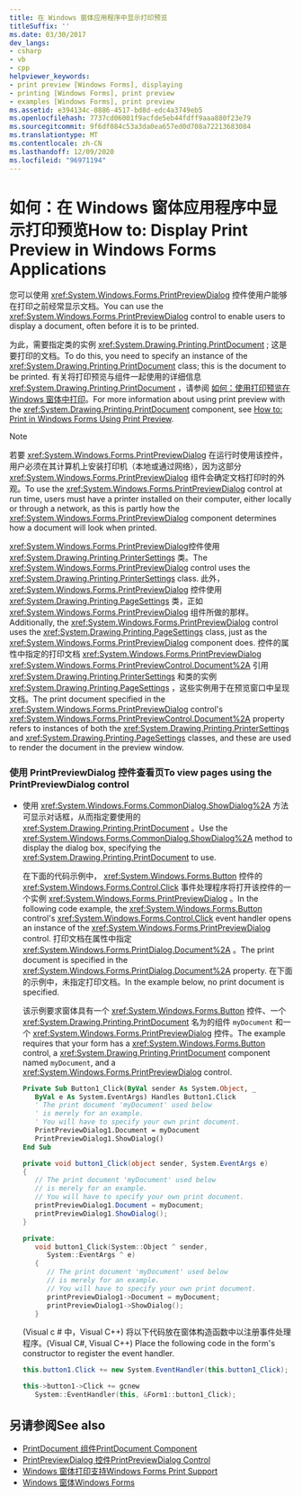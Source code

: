 ```yaml
---
title: 在 Windows 窗体应用程序中显示打印预览
titleSuffix: ''
ms.date: 03/30/2017
dev_langs:
- csharp
- vb
- cpp
helpviewer_keywords:
- print preview [Windows Forms], displaying
- printing [Windows Forms], print preview
- examples [Windows Forms], print preview
ms.assetid: e394134c-0886-4517-bd8d-edc4a3749eb5
ms.openlocfilehash: 7737cd06001f9acfde5eb44fdff9aaa880f23e79
ms.sourcegitcommit: 9f6df084c53a3da0ea657ed0d708a72213683084
ms.translationtype: MT
ms.contentlocale: zh-CN
ms.lasthandoff: 12/09/2020
ms.locfileid: "96971194"
---
```

# <a name="how-to-display-print-preview-in-windows-forms-applications"></a><span data-ttu-id="2a971-102">如何：在 Windows 窗体应用程序中显示打印预览</span><span class="sxs-lookup"><span data-stu-id="2a971-102">How to: Display Print Preview in Windows Forms Applications</span></span>
<span data-ttu-id="2a971-103">您可以使用 <xref:System.Windows.Forms.PrintPreviewDialog> 控件使用户能够在打印之前经常显示文档。</span><span class="sxs-lookup"><span data-stu-id="2a971-103">You can use the <xref:System.Windows.Forms.PrintPreviewDialog> control to enable users to display a document, often before it is to be printed.</span></span>  
  
 <span data-ttu-id="2a971-104">为此，需要指定类的实例 <xref:System.Drawing.Printing.PrintDocument> ; 这是要打印的文档。</span><span class="sxs-lookup"><span data-stu-id="2a971-104">To do this, you need to specify an instance of the <xref:System.Drawing.Printing.PrintDocument> class; this is the document to be printed.</span></span> <span data-ttu-id="2a971-105">有关将打印预览与组件一起使用的详细信息 <xref:System.Drawing.Printing.PrintDocument> ，请参阅 [如何：使用打印预览在 Windows 窗体中打印](../advanced/how-to-print-in-windows-forms-using-print-preview.md)。</span><span class="sxs-lookup"><span data-stu-id="2a971-105">For more information about using print preview with the <xref:System.Drawing.Printing.PrintDocument> component, see [How to: Print in Windows Forms Using Print Preview](../advanced/how-to-print-in-windows-forms-using-print-preview.md).</span></span>  
  
> [!NOTE]
> <span data-ttu-id="2a971-106">若要 <xref:System.Windows.Forms.PrintPreviewDialog> 在运行时使用该控件，用户必须在其计算机上安装打印机（本地或通过网络），因为这部分 <xref:System.Windows.Forms.PrintPreviewDialog> 组件会确定文档打印时的外观。</span><span class="sxs-lookup"><span data-stu-id="2a971-106">To use the <xref:System.Windows.Forms.PrintPreviewDialog> control at run time, users must have a printer installed on their computer, either locally or through a network, as this is partly how the <xref:System.Windows.Forms.PrintPreviewDialog> component determines how a document will look when printed.</span></span>  
  
 <span data-ttu-id="2a971-107"><xref:System.Windows.Forms.PrintPreviewDialog>控件使用 <xref:System.Drawing.Printing.PrinterSettings> 类。</span><span class="sxs-lookup"><span data-stu-id="2a971-107">The <xref:System.Windows.Forms.PrintPreviewDialog> control uses the <xref:System.Drawing.Printing.PrinterSettings> class.</span></span> <span data-ttu-id="2a971-108">此外， <xref:System.Windows.Forms.PrintPreviewDialog> 控件使用 <xref:System.Drawing.Printing.PageSettings> 类，正如 <xref:System.Windows.Forms.PrintPreviewDialog> 组件所做的那样。</span><span class="sxs-lookup"><span data-stu-id="2a971-108">Additionally, the <xref:System.Windows.Forms.PrintPreviewDialog> control uses the <xref:System.Drawing.Printing.PageSettings> class, just as the <xref:System.Windows.Forms.PrintPreviewDialog> component does.</span></span> <span data-ttu-id="2a971-109">控件的属性中指定的打印文档 <xref:System.Windows.Forms.PrintPreviewDialog> <xref:System.Windows.Forms.PrintPreviewControl.Document%2A> 引用 <xref:System.Drawing.Printing.PrinterSettings> 和类的实例 <xref:System.Drawing.Printing.PageSettings> ，这些实例用于在预览窗口中呈现文档。</span><span class="sxs-lookup"><span data-stu-id="2a971-109">The print document specified in the <xref:System.Windows.Forms.PrintPreviewDialog> control's <xref:System.Windows.Forms.PrintPreviewControl.Document%2A> property refers to instances of both the <xref:System.Drawing.Printing.PrinterSettings> and <xref:System.Drawing.Printing.PageSettings> classes, and these are used to render the document in the preview window.</span></span>  
  
### <a name="to-view-pages-using-the-printpreviewdialog-control"></a><span data-ttu-id="2a971-110">使用 PrintPreviewDialog 控件查看页</span><span class="sxs-lookup"><span data-stu-id="2a971-110">To view pages using the PrintPreviewDialog control</span></span>  
  
- <span data-ttu-id="2a971-111">使用 <xref:System.Windows.Forms.CommonDialog.ShowDialog%2A> 方法可显示对话框，从而指定要使用的 <xref:System.Drawing.Printing.PrintDocument> 。</span><span class="sxs-lookup"><span data-stu-id="2a971-111">Use the <xref:System.Windows.Forms.CommonDialog.ShowDialog%2A> method to display the dialog box, specifying the <xref:System.Drawing.Printing.PrintDocument> to use.</span></span>  
  
     <span data-ttu-id="2a971-112">在下面的代码示例中， <xref:System.Windows.Forms.Button> 控件的 <xref:System.Windows.Forms.Control.Click> 事件处理程序将打开该控件的一个实例 <xref:System.Windows.Forms.PrintPreviewDialog> 。</span><span class="sxs-lookup"><span data-stu-id="2a971-112">In the following code example, the <xref:System.Windows.Forms.Button> control's <xref:System.Windows.Forms.Control.Click> event handler opens an instance of the <xref:System.Windows.Forms.PrintPreviewDialog> control.</span></span> <span data-ttu-id="2a971-113">打印文档在属性中指定 <xref:System.Windows.Forms.PrintDialog.Document%2A> 。</span><span class="sxs-lookup"><span data-stu-id="2a971-113">The print document is specified in the <xref:System.Windows.Forms.PrintDialog.Document%2A> property.</span></span> <span data-ttu-id="2a971-114">在下面的示例中，未指定打印文档。</span><span class="sxs-lookup"><span data-stu-id="2a971-114">In the example below, no print document is specified.</span></span>  
  
     <span data-ttu-id="2a971-115">该示例要求窗体具有一个 <xref:System.Windows.Forms.Button> 控件、一个 <xref:System.Drawing.Printing.PrintDocument> 名为的组件 `myDocument` 和一个 <xref:System.Windows.Forms.PrintPreviewDialog> 控件。</span><span class="sxs-lookup"><span data-stu-id="2a971-115">The example requires that your form has a <xref:System.Windows.Forms.Button> control, a <xref:System.Drawing.Printing.PrintDocument> component named `myDocument`, and a <xref:System.Windows.Forms.PrintPreviewDialog> control.</span></span>  
  
    ```vb  
    Private Sub Button1_Click(ByVal sender As System.Object, _  
       ByVal e As System.EventArgs) Handles Button1.Click  
       ' The print document 'myDocument' used below  
       ' is merely for an example.  
       ' You will have to specify your own print document.  
       PrintPreviewDialog1.Document = myDocument  
       PrintPreviewDialog1.ShowDialog()  
    End Sub  
    ```  
  
    ```csharp  
    private void button1_Click(object sender, System.EventArgs e)  
    {  
       // The print document 'myDocument' used below  
       // is merely for an example.  
       // You will have to specify your own print document.  
       printPreviewDialog1.Document = myDocument;  
       printPreviewDialog1.ShowDialog();  
    }  
    ```  
  
    ```cpp  
    private:  
       void button1_Click(System::Object ^ sender,  
          System::EventArgs ^ e)  
       {  
          // The print document 'myDocument' used below  
          // is merely for an example.  
          // You will have to specify your own print document.  
          printPreviewDialog1->Document = myDocument;  
          printPreviewDialog1->ShowDialog();  
       }  
    ```  
  
     <span data-ttu-id="2a971-116"> (Visual c # 中，Visual C++) 将以下代码放在窗体构造函数中以注册事件处理程序。</span><span class="sxs-lookup"><span data-stu-id="2a971-116">(Visual C#, Visual C++) Place the following code in the form's constructor to register the event handler.</span></span>  
  
    ```csharp  
    this.button1.Click += new System.EventHandler(this.button1_Click);  
    ```  
  
    ```cpp  
    this->button1->Click += gcnew  
       System::EventHandler(this, &Form1::button1_Click);  
    ```  
  
## <a name="see-also"></a><span data-ttu-id="2a971-117">另请参阅</span><span class="sxs-lookup"><span data-stu-id="2a971-117">See also</span></span>

- [<span data-ttu-id="2a971-118">PrintDocument 组件</span><span class="sxs-lookup"><span data-stu-id="2a971-118">PrintDocument Component</span></span>](printdocument-component-windows-forms.md)
- [<span data-ttu-id="2a971-119">PrintPreviewDialog 控件</span><span class="sxs-lookup"><span data-stu-id="2a971-119">PrintPreviewDialog Control</span></span>](printpreviewdialog-control-windows-forms.md)
- [<span data-ttu-id="2a971-120">Windows 窗体打印支持</span><span class="sxs-lookup"><span data-stu-id="2a971-120">Windows Forms Print Support</span></span>](../advanced/windows-forms-print-support.md)
- [<span data-ttu-id="2a971-121">Windows 窗体</span><span class="sxs-lookup"><span data-stu-id="2a971-121">Windows Forms</span></span>](../index.yml)
